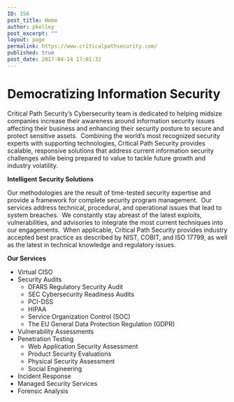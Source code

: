 ```yaml
---
ID: 156
post_title: Home
author: pkelley
post_excerpt: ""
layout: page
permalink: https://www.criticalpathsecurity.com/
published: true
post_date: 2017-04-14 17:01:32
---
```

<!-- wp:fl-builder/layout -->
<h1>Democratizing Information Security</h1>
<p>Critical Path Security’s Cybersecurity team is dedicated to helping midsize companies increase their awareness around information security issues affecting their business and enhancing their security posture to secure and protect sensitive assets.&nbsp; Combining the world’s most recognized security experts with supporting technologies, Critical Path Security provides scalable, responsive solutions that address current information security challenges while being prepared to value to tackle future growth and industry volatility.</p>
<p><strong>Intelligent Security Solutions</strong></p>
<p>Our methodologies are the result of time-tested security expertise and provide a framework for complete security program management.&nbsp; Our services address technical, procedural, and operational issues that lead to system breaches.&nbsp; We constantly stay abreast of the latest exploits, vulnerabilities, and advisories to integrate the most current techniques into our engagements.&nbsp; When applicable, Critical Path Security provides industry accepted best practice as described by NIST, COBIT, and ISO 17799, as well as the latest in technical knowledge and regulatory issues.</p>
<p><strong>Our Services</strong></p>
<ul>
<li>Virtual CISO</li>
<li>Security Audits
<ul>
<li>DFARS Regulatory Security Audit</li>
<li>SEC Cybersecurity Readiness Audits</li>
<li>PCI-DSS</li>
<li>HIPAA</li>
<li>Service Organization Control (SOC)</li>
<li>The EU General Data Protection Regulation (GDPR)</li>
</ul>
</li>
<li>Vulnerability Assessments</li>
<li>Penetration Testing
<ul>
<li>Web Application Security Assessment</li>
<li>Product Security Evaluations</li>
<li>Physical Security Assessment</li>
<li>Social Engineering</li>
</ul>
</li>
<li>Incident Response</li>
<li>Managed Security Services</li>
<li>Forensic Analysis</li>
</ul>
<!-- /wp:fl-builder/layout -->